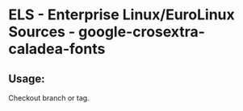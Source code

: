 # ELS - Enterprise Linux/EuroLinux Sources - google-crosextra-caladea-fonts 
## Usage:
  Checkout branch or tag.
